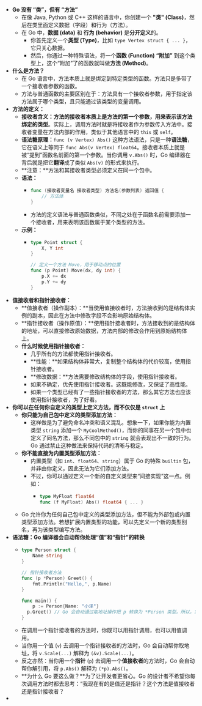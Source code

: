 - **Go 没有 “类”，但有 “方法”**
	- 在像 Java, Python 或 C++ 这样的语言中，你创建一个 **"类" (Class)**，然后在类里面定义数据（字段）和行为（方法）。
	- 在 Go 中，**数据 (data)** 和 **行为 (behavior)** 是**分开定义**的。
		- 你首先定义一个**类型 (Type)**，比如 `type Vertex struct { ... }`，它只关心数据。
		- 然后，你通过一种特殊语法，将一个**函数 (Function) “附加”** 到这个类型上，这个“附加”了的函数就叫做**方法 (Method)**。
- **什么是方法？**
	- 在 Go 语言中，方法本质上就是绑定到特定类型的函数。方法只是多带了一个接收者参数的函数。
	- 方法与普通函数的主要区别在于：方法具有一个接收者参数，用于指定该方法属于哪个类型，且只能通过该类型的变量调用。
- **方法的定义：**
	- **接收者含义：**方法的接收者本质上是方法的第一个参数，用来表示该方法**绑定的类型**。实际上，调用方法时就是将接收者作为参数传入方法中。接收者变量在方法内部的作用，类似于其他语言中的 `this` 或 `self`。
	- **语法糖原理：**`func (v Vertex) Abs()` 这种方法语法，只是一种**语法糖**，它在语义上等同于 `func Abs(v Vertex) float64`。接收者本质上就是被“提到”函数名前面的第一个参数。当你调用 `v.Abs()` 时，Go 编译器在背后就是把它**翻译**成了类似 `Abs(v)` 的形式来执行。
	- **注意：**方法和其接收者类型必须定义在同一个包中。
	- **语法：**
		- ```go
		  func (接收者变量名 接收者类型) 方法名(参数列表) 返回值 {
		      // 方法体
		  }
		  ```
		- 方法的定义语法与普通函数类似，不同之处在于函数名前需要添加一个接收者，用来表明该函数属于某个类型的方法。
	- **示例：**
		- ```go
		  type Point struct {
		      X, Y int
		  }
		  
		  // 定义一个方法 Move，用于移动点的位置
		  func (p Point) Move(dx, dy int) {
		      p.X += dx
		      p.Y += dy
		  }
		  ```
- **值接收者和指针接收者：**
	- **值接收者（操作副本）：**当使用值接收者时，方法接收到的是结构体实例的副本，因此在方法中修改字段不会影响原始结构体。
	- **指针接收者（操作原值）：**使用指针接收者时，方法接收到的是结构体的地址，可以直接修改原始数据，方法内部的修改会作用到原始结构体上。
	- **什么时候使用指针接收者：**
		- 几乎所有的方法都使用指针接收者。
		- **性能：**如果结构体非常大，复制整个结构体的代价较高，使用指针接收者。
		- **修改数据：**方法需要修改结构体的字段，使用指针接收者。
		- 如果不确定，优先使用指针接收者。这既能修改，又保证了高性能。
		- 如果一个类型已经有了一些指针接收者的方法，那么其它方法也应该使用指针接收者，为了好看。
- **你可以在任何你自定义的类型上定义方法，而不仅仅是 `struct` 上**
	- **你只能为自己包中定义的类型添加方法：**
		- 这样做是为了避免命名冲突和语义混乱。想象一下，如果你能为内置类型 `string` 添加一个 `MyCoolMethod()`，而你的同事在另一个包中也定义了同名方法，那么不同包中的 `string` 就会表现出不一致的行为。Go 通过禁止这种做法来保持代码的清晰与稳定。
	- **你不能直接为内置类型添加方法：**
		- 内置类型（如 `int`、`float64`、`string`）属于 Go 的特殊 `builtin` 包，并非由你定义，因此无法为它们添加方法。
		- 不过，你可以通过定义一个新的自定义类型来“间接实现”这一点。例如：
			- ```go
			  type MyFloat float64
			  func (f MyFloat) Abs() float64 { ... }
			  ```
	- Go 允许你为任何自己包中定义的类型添加方法，但不能为外部包或内置类型添加方法。若想扩展内置类型的功能，可以先定义一个新的类型别名，再为该类型编写方法。
- **语法糖：Go 编译器会自动帮你处理“值”和“指针”的转换**
	- ```go
	  type Person struct {
	      Name string
	  }
	  
	  // 指针接收者方法
	  func (p *Person) Greet() {
	      fmt.Println("Hello,", p.Name)
	  }
	  
	  func main() {
	      p := Person{Name: "小泽"}
	   	p.Greet() // Go 会自动通过取地址操作把 p 转换为 *Person 类型。所以，实际上是通过 *Person 类型调用该方法的。
	  }
	  ```
	- 在调用一个指针接收者的方法时，你既可以用指针调用，也可以用值调用。
	- 当你用一个值 (`v`) 去调用一个指针接收者的方法时，Go 会自动帮你取地址，将 `v.Scale(...)` 解释为 `(&v).Scale(...)`。
	- 反之亦然：当你用一个**指针** (`p`) 去调用一个**值接收者**的方法时，Go 会自动帮你解引用，将 `p.Abs()` 解释为 `(*p).Abs()`。
	- **为什么 Go 要这么做？**为了让开发者更省心。Go 的设计者不希望你每次调用方法时都去思考：“我现在有的是值还是指针？这个方法是值接收者还是指针接收者？
-